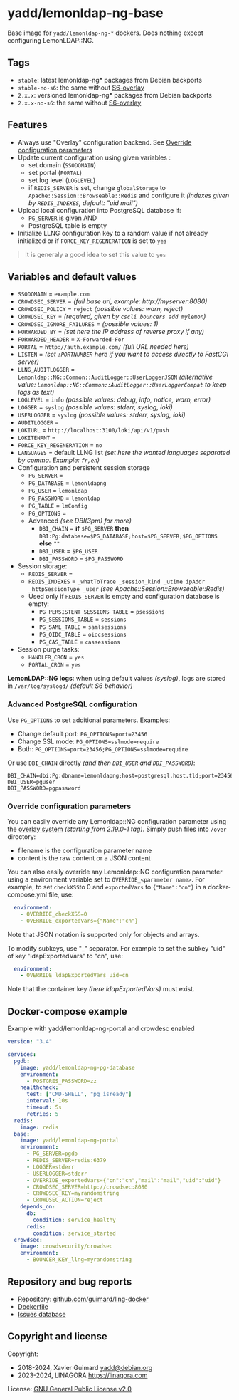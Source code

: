 # yadd/lemonldap-ng-base

Base image for `yadd/lemonldap-ng-*` dockers. Does nothing except configuring
LemonLDAP::NG.

## Tags

* `stable`: latest lemonldap-ng\* packages from Debian backports
* `stable-no-s6`: the same without [S6-overlay](https://github.com/just-containers/s6-overlay)
* `2.x.x`: versioned lemonldap-ng\* packages from Debian backports
* `2.x.x-no-s6`: the same without [S6-overlay](https://github.com/just-containers/s6-overlay)

## Features

* Always use "Overlay" configuration backend.
  See [Override configuration parameters](#override-configuration-parameters)
* Update current configuration using given variables :
  * set domain (`SSODOMAIN`)
  * set portal (`PORTAL`)
  * set log level (`LOGLEVEL`)
  * if `REDIS_SERVER` is set, change `globalStorage` to `Apache::Session::Browseable::Redis`
    and configure it _(indexes given by `REDIS_INDEXES`, default: "uid mail")_
* Upload local configuration into PostgreSQL database if:
  * `PG_SERVER` is given AND
  * PostgreSQL table is empty
* Initialize LLNG configuration key to a random value if not already initialized or if
  `FORCE_KEY_REGENERATION` is set to `yes`

> It is generaly a good idea to set this value to `yes`

## Variables and default values

* `SSODOMAIN` = `example.com`
* `CROWDSEC_SERVER` = _(full base url, example: http://myserver:8080)_
* `CROWDSEC_POLICY` = `reject` _(possible values: warn, reject)_
* `CROWDSEC_KEY` = _(required, given by `cscli bouncers add mylemon`)_
* `CROWDSEC_IGNORE_FAILURES` = _(possible values: <empty> 1)_
* `FORWARDED_BY` = _(set here the IP address of reverse proxy if any)_
* `FORWARDED_HEADER` = `X-Forwarded-For`
* `PORTAL` = `http://auth.example.com/` _(full URL needed here)_
* `LISTEN` = _(set `:PORTNUMBER` here if you want to access directly to FastCGI server)_
* `LLNG_AUDITLOGGER` = `Lemonldap::NG::Common::AuditLogger::UserLoggerJSON`
  _(alternative value: `Lemonldap::NG::Common::AuditLogger::UserLoggerCompat` to keep logs as text)_
* `LOGLEVEL` = `info` _(possible values: debug, info, notice, warn, error)_
* `LOGGER` = `syslog` _(possible values: stderr, syslog, loki)_
* `USERLOGGER` = `syslog` _(possible values: stderr, syslog, loki)_
* `AUDITLOGGER` =
* `LOKIURL` = `http://localhost:3100/loki/api/v1/push`
* `LOKITENANT` =
* `FORCE_KEY_REGENERATION` = `no`
* `LANGUAGES` = default LLNG list _(set here the wanted languages separated by comma. Example: `fr,en`)_
* Configuration and persistent session storage
  * `PG_SERVER` =
  * `PG_DATABASE` = `lemonldapng`
  * `PG_USER` = `lemonldap`
  * `PG_PASSWORD` = `lemonldap`
  * `PG_TABLE` = `lmConfig`
  * `PG_OPTIONS` =
  * Advanced _(see DBI(3pm) for more)_
    * `DBI_CHAIN` = **if** `$PG_SERVER` **then** `DBI:Pg:database=$PG_DATABASE;host=$PG_SERVER;$PG_OPTIONS` **else** `""`
    * `DBI_USER` = `$PG_USER`
    * `DBI_PASSWORD` = `$PG_PASSWORD`
* Session storage:
  * `REDIS_SERVER` =
  * `REDIS_INDEXES` = `_whatToTrace _session_kind _utime ipAddr _httpSessionType _user` _(see Apache::Session::Browseable::Redis)_
  * Used only if `REDIS_SERVER` is empty and configuration database is empty:
    * `PG_PERSISTENT_SESSIONS_TABLE` = `psessions`
    * `PG_SESSIONS_TABLE` = `sessions`
    * `PG_SAML_TABLE` = `samlsessions`
    * `PG_OIDC_TABLE` = `oidcsessions`
    * `PG_CAS_TABLE` = `cassessions`
* Session purge tasks:
  * `HANDLER_CRON` = `yes`
  * `PORTAL_CRON` = `yes`

**LemonLDAP::NG logs**: when using default values _(syslog)_, logs are stored in `/var/log/syslogd/` _(default S6 behavior)_

### Advanced PostgreSQL configuration

Use `PG_OPTIONS` to set additional parameters. Examples:

 * Change default port: `PG_OPTIONS=port=23456`
 * Change SSL mode: `PG_OPTIONS=sslmode=require`
 * Both: `PG_OPTIONS=port=23456;PG_OPTIONS=sslmode=require`

Or use `DBI_CHAIN` directly _(and then `DBI_USER` and `DBI_PASSWORD`)_:

```
DBI_CHAIN=dbi:Pg:dbname=lemonldapng;host=postgresql.host.tld;port=23456;sslmode=require
DBI_USER=pguser
DBI_PASSWORD=pgpassword
```

### Override configuration parameters

You can easily override any Lemonldap::NG configuration parameter using the
[overlay system](https://lemonldap-ng.org/documentation/latest/overlayconfbackend.html)
_(starting from 2.19.0-1 tag)_. Simply push files into `/over` directory:
  * filename is the configuration parameter name
  * content is the raw content or a JSON content

You can also easily override any Lemonldap::NG configuration parameter using a
environment variable set to `OVERRIDE_<parameter name>`. For example, to set
`checkXSS`to 0 and `exportedVars` to `{"Name":"cn"}` in a docker-compose.yml
file, use:

```yaml
  environment:
    - OVERRIDE_checkXSS=0
    - OVERRIDE_exportedVars={"Name":"cn"}
```

Note that JSON notation is supported only for objects and arrays.

To modify subkeys, use "\_" separator. For example to set the subkey "uid" of
key "ldapExportedVars" to "cn", use:
```yaml
  environment:
    - OVERRIDE_ldapExportedVars_uid=cn
```

Note that the container key _(here ldapExportedVars)_ must exist.

## Docker-compose example

Example with yadd/lemonldap-ng-portal and crowdesc enabled

```yaml
version: "3.4"

services:
  pgdb:
    image: yadd/lemonldap-ng-pg-database
    environment:
      - POSTGRES_PASSWORD=zz
    healthcheck:
      test: ["CMD-SHELL", "pg_isready"]
      interval: 10s
      timeout: 5s
      retries: 5
  redis:
    image: redis
  base:
    image: yadd/lemonldap-ng-portal
    environment:
      - PG_SERVER=pgdb
      - REDIS_SERVER=redis:6379
      - LOGGER=stderr
      - USERLOGGER=stderr
      - OVERRIDE_exportedVars={"cn":"cn","mail":"mail","uid":"uid"}
      - CROWDSEC_SERVER=http://crowdsec:8080
      - CROWDSEC_KEY=myrandomstring
      - CROWDSEC_ACTION=reject
    depends_on:
      db:
        condition: service_healthy
      redis:
        condition: service_started
  crowdsec:
    image: crowdsecurity/crowdsec
    environment:
      - BOUNCER_KEY_llng=myrandomstring
```

## Repository and bug reports

* Repository: [github.com/guimard/llng-docker](https://github.com/guimard/llng-docker/tree/master/base)
* [Dockerfile](https://github.com/guimard/llng-docker/blob/master/base/Dockerfile)
* [Issues database](https://github.com/guimard/llng-docker/issues)

## Copyright and license

Copyright:
 * 2018-2024, Xavier Guimard <yadd@debian.org>
 * 2023-2024, LINAGORA <https://linagora.com>

License: [GNU General Public License v2.0](https://github.com/guimard/llng-docker/blob/master/LICENSE)
